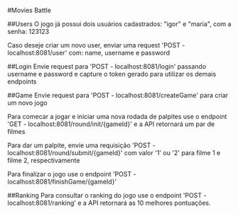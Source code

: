 #Movies Battle

##Users
O jogo já possui dois usuários cadastrados: "igor" e "maria", com a senha: 123123 

Caso deseje criar um novo user, enviar uma request 'POST - localhost:8081/user' com: name, username e password

##Login
Envie request para 'POST - localhost:8081/login' passando username e password e capture o token gerado para utilizar os demais endpoints

##Game
Envie request para 'POST - localhost:8081/createGame' para criar um novo jogo

Para comecar a jogar e iniciar uma nova rodada de palpites use o endpoint 'GET - localhost:8081/round/init/{gameId}' e a API retornará um par de filmes

Para dar um palpite, envie uma requisição 'POST - localhost:8081/round/submit/{gameId}' com valor '1' ou '2' para filme 1 e filme 2, respectivamente

Para finalizar o jogo use o endpoint 'POST - localhost:8081/finishGame/{gameId}'

##Ranking
Para consultar o ranking do jogo use o endpoint 'POST - localhost:8081/ranking' e a API retornará as 10 melhores pontuações.



